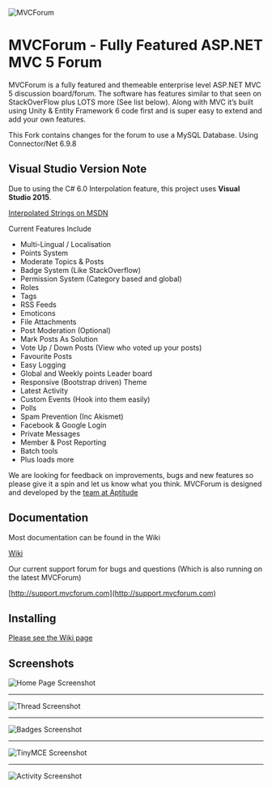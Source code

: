 ![MVCForum](http://support.mvcforum.com/installer/content/images/logo.png)MVCForum - Fully Featured ASP.NET MVC 5 Forum========MVCForum is a fully featured and themeable enterprise level ASP.NET MVC 5 discussion board/forum. The software has features similar to that seen on StackOverFlow plus LOTS more (See list below). Along with MVC it’s built using Unity & Entity Framework 6 code first and is super easy to extend and add your own features.This Fork contains changes for the forum to use a MySQL Database.  Using Connector/Net 6.9.8## Visual Studio Version Note ##Due to using the C# 6.0 Interpolation feature, this project uses **Visual Studio 2015**.[Interpolated Strings on MSDN](https://msdn.microsoft.com/en-us/library/dn961160.aspx)Current Features Include- Multi-Lingual / Localisation- Points System- Moderate Topics & Posts- Badge System (Like StackOverflow)- Permission System (Category based and global)- Roles- Tags- RSS Feeds- Emoticons- File Attachments- Post Moderation (Optional)- Mark Posts As Solution- Vote Up / Down Posts (View who voted up your posts)- Favourite Posts- Easy Logging- Global and Weekly points Leader board- Responsive (Bootstrap driven) Theme- Latest Activity- Custom Events (Hook into them easily)- Polls- Spam Prevention (Inc Akismet)- Facebook & Google Login- Private Messages- Member & Post Reporting - Batch tools- Plus loads moreWe are looking for feedback on improvements, bugs and new features so please give it a spin and let us know what you think. MVCForum is designed and developed by the [team at Aptitude](https://www.aptitude.co.uk)## Documentation ##Most documentation can be found in the Wiki[Wiki](https://github.com/leen3o/mvcforum/wiki)Our current support forum for bugs and questions (Which is also running on the latest MVCForum)[http://support.mvcforum.com](http://support.mvcforum.com)## Installing ##[Please see the Wiki page](https://github.com/leen3o/mvcforum/wiki/Installing)## Screenshots ##![Home Page Screenshot](http://www.mvcforum.com/img/screens/homepage.png)----------![Thread Screenshot](http://www.mvcforum.com/img/screens/thread.png)----------![Badges Screenshot](http://www.mvcforum.com/img/screens/badges.png)----------![TinyMCE Screenshot](http://www.mvcforum.com/img/screens/tinymce.png)----------![Activity Screenshot](http://www.mvcforum.com/img/screens/activity.png)